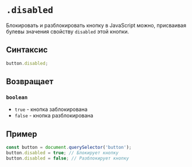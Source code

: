 # `.disabled`

Блокировать и разблокировать кнопку в JavaScript можно, присваивая булевы значения свойству `disabled` этой кнопки.

## Синтаксис

```js
button.disabled;
```

## Возвращает

### `boolean`

- `true` - кнопка заблокирована
- `false` - кнопка разблокирована

## Пример

```js
const button = document.querySelector('button');
button.disabled = true; // Блокирует кнопку
button.disabled = false; // Разблокирует кнопку
```
